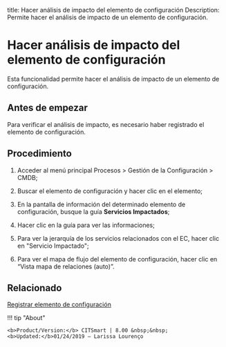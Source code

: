 title: Hacer análisis de impacto del elemento de configuración
Description: Permite hacer el análisis de impacto de un elemento de configuración. 
# Hacer análisis de impacto del elemento de configuración

Esta funcionalidad permite hacer el análisis de impacto de un elemento de configuración.

Antes de empezar
----------------

Para verificar el análisis de impacto, es necesario haber registrado el elemento
de configuración.

Procedimiento
-------------

1.  Acceder al menú principal Procesos \> Gestión de la Configuración \> CMDB;

2.  Buscar el elemento de configuración y hacer clic en el elemento;

3.  En la pantalla de información del determinado elemento de configuración,
    busque la guía **Servicios Impactados**;

4.  Hacer clic en la guía para ver las informaciones;

5.  Para ver la jerarquía de los servicios relacionados con el EC, hacer clic en
    "Servicio Impactado";

6.  Para ver el mapa de flujo del elemento de configuración, hacer clic en
    “Vista mapa de relaciones (auto)”.

Relacionado
----------------

[Registrar elemento de configuración](/es-es/citsmart-platform-9/processes/configuration/use/register-CI.html)

!!! tip "About"

    <b>Product/Version:</b> CITSmart | 8.00 &nbsp;&nbsp;
    <b>Updated:</b>01/24/2019 – Larissa Lourenço
